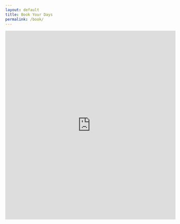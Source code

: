 ```yaml
---
layout: default
title: Book Your Days
permalink: /book/
---
```


<iframe src="https://docs.google.com/forms/d/e/1FAIpQLSd23Gy_U_8hk7e0RjW__snm84XqX3Xdc7nYPkqLPlkG4NyTuQ/viewform?embedded=true" width="540" height="600" frameborder="0" marginheight="0" marginwidth="0">Loading...</iframe>
